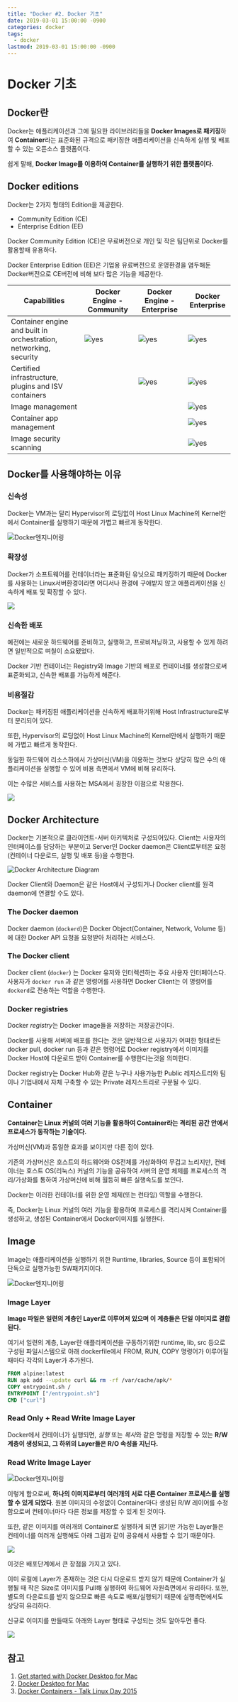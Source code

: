 ```yaml
---
title: "Docker #2. Docker 기초"
date: 2019-03-01 15:00:00 -0900
categories: docker
tags: 
  - docker
lastmod: 2019-03-01 15:00:00 -0900
---
```


# Docker 기초

## Docker란

Docker는 애플리케이션과 그에 필요한 라이브러리들을 **Docker Images로 패키징**하여 **Container**라는 표준화된 규격으로 패키징한 애플리케이션을 신속하게 실행 및 배포할 수 있는 오픈소스 플랫폼이다.

쉽게 말해, **Docker Image를 이용하여 Container를 실행하기 위한 플랫폼이다.**

## Docker editions

Docker는 2가지 형태의 Edition을 제공한다.

- Community Edition (CE)
- Enterprise Edition (EE)

Docker Community Edition (CE)은 무료버전으로 개인 및 작은 팀단위로 Docker를 활용할때 유용하다.

Docker Enterprise Edition (EE)은 기업용 유료버전으로 운영환경을 염두해둔 Docker버전으로 CE버전에 비해 보다 많은 기능을 제공한다.

| Capabilities                                                 | Docker Engine - Community                                    | Docker Engine - Enterprise                                   | Docker Enterprise                                            |
| ------------------------------------------------------------ | ------------------------------------------------------------ | ------------------------------------------------------------ | ------------------------------------------------------------ |
| Container engine and built in orchestration, networking, security | ![yes](https://docs.docker.com/install/images/green-check.svg) | ![yes](https://docs.docker.com/install/images/green-check.svg) | ![yes](https://docs.docker.com/install/images/green-check.svg) |
| Certified infrastructure, plugins and ISV containers         |                                                              | ![yes](https://docs.docker.com/install/images/green-check.svg) | ![yes](https://docs.docker.com/install/images/green-check.svg) |
| Image management                                             |                                                              |                                                              | ![yes](https://docs.docker.com/install/images/green-check.svg) |
| Container app management                                     |                                                              |                                                              | ![yes](https://docs.docker.com/install/images/green-check.svg) |
| Image security scanning                                      |                                                              |                                                              | ![yes](https://docs.docker.com/install/images/green-check.svg) |

## Docker를 사용해야하는 이유

### 신속성

Docker는 VM과는 달리 Hypervisor의 로딩없이 Host Linux Machine의 Kernel안에서 Container를 실행하기 때문에 가볍고 빠르게 동작한다.

![Docker엔지니어링](https://blog.netapp.com/wp-content/uploads/2016/03/Screen-Shot-2018-03-20-at-9.24.09-AM-935x500.png "VM vs Container")

### 확장성

Docker가 소프트웨어를 컨테이너라는 표준화된 유닛으로 패키징하기 때문에 Docker를 사용하는 Linux서버환경이라면 어디서나 환경에 구애받지 않고 애플리케이션을 신속하게 배포 및 확장할 수 있다.

![](https://image.slidesharecdn.com/dockercontainerslinuxday2015-160620093427/95/docker-containers-talk-linux-day-2015-9-638.jpg?cb=1466415275)

### 신속한 배포

예전에는 새로운 하드웨어를 준비하고, 실행하고, 프로비저닝하고, 사용할 수 있게 하려면 일반적으로 며칠이 소요됐었다.

Docker 기반 컨테이너는 Registry와 Image 기반의 배포로 컨테이너를 생성함으로써 표준화되고, 신속한 배포를 가능하게 해준다.

### 비용절감

Docker는 패키징된 애플리케이션을 신속하게 배포하기위해 Host Infrastructure로부터 분리되어 있다.

또한, Hypervisor의 로딩없이 Host Linux Machine의 Kernel안에서 실행하기 때문에 가볍고 빠르게 동작한다.

동일한 하드웨어 리소스하에서 가상머신(VM)을 이용하는 것보다 상당히 많은 수의 애플리케이션을 실행할 수 있어 비용 측면에서 VM에 비해 유리하다.

이는 수많은 서비스를 사용하는 MSA에서 굉장한 이점으로 작용한다.

![](https://image.slidesharecdn.com/dockercontainerslinuxday2015-160620093427/95/docker-containers-talk-linux-day-2015-13-638.jpg?cb=1466415275)

## Docker Architecture

Docker는 기본적으로 클라이언트-서버 아키텍처로 구성되어있다. Client는 사용자의 인터페이스를 담당하는 부분이고 Server인 Docker daemon은 Client로부터온 요청(컨테이너 다운로드, 실행 및 배포 등)을 수행한다.

![Docker Architecture Diagram](https://docs.docker.com/engine/images/architecture.svg)

Docker Client와 Daemon은 같은 Host에서 구성되거나 Docker client를 원격 daemon에 연결할 수도 있다.

### The Docker daemon

Docker daemon (`dockerd`)은 Docker Object(Container, Network, Volume 등)에 대한 Docker API 요청을 요청받아 처리하는 서비스다.

### The Docker client

Docker client (`docker`) 는 Docker 유저와 인터렉션하는 주요 사용자 인터페이스다. 사용자가 `docker run` 과 같은 명령어를 사용하면 Docker Client는 이 명령어를 `dockerd`로 전송하는 역할을 수행한다.

### Docker registries

Docker *registry*는 Docker image들을 저장하는 저장공간이다.

Docker를 사용해 서버에 배포를 한다는 것은 일반적으로 사용자가 어떠한 형태로든 docker pull, docker run 등과 같은 명령어로 Docker registry에서 이미지를 Docker Host에 다운로드 받아 Container를 수행한다는것을 의미한다.

Docker registry는 Docker Hub와 같은 누구나 사용가능한 Public 레지스트리와 팀이나 기업내에서 자체 구축할 수 있는 Private 레지스트리로 구분될 수 있다.

## Container

**Container는  Linux 커널의 여러 기능을 활용하여 Container라는 격리된 공간 안에서 프로세스가 동작하는 기술이다.**

가상머신(VM)과 동일한 효과를 보이지만 다른 점이 있다.

기존의 가상머신은 호스트의 하드웨어와 OS전체를 가상화하여 무겁고 느리지만, 컨테이너는 호스트 OS(리눅스) 커널의 기능을 공유하여 서버의 운영 체제를 프로세스의 격리/가상화를 통하여 가상머신에 비해 월등히 빠른 실행속도를 보인다.

Docker는 이러한 컨테이너를 위한 운영 체제(또는 런타임) 역할을 수행한다.

즉, Docker는 Linux 커널의 여러 기능을 활용하여 프로세스를 격리시켜  Container를 생성하고, 생성된 Container에서 Docker이미지를 실행한다.

## Image

Image는 애플리케이션을 실행하기 위한 Runtime, libraries, Source 등이 포함되어 단독으로 실행가능한 SW패키지이다.

![Docker엔지니어링](https://docs.docker.com/storage/storagedriver/images/container-layers.jpg "Image Layer")

### Image Layer

**Image 파일은 일련의 계층인 Layer로 이루어져 있으며 이 계층들은 단일 이미지로 결합된다.**

여기서 일련의 계층, Layer란 애플리케이션을 구동하기위한 runtime, lib, src 등으로 구성된 파일시스템으로 아래 dockerfile에서 FROM, RUN, COPY 명령어가 이루어질때마다 각각의 Layer가 추가된다.

```dockerfile
FROM alpine:latest
RUN apk add --update curl && rm -rf /var/cache/apk/*
COPY entrypoint.sh /
ENTRYPOINT ["/entrypoint.sh"]
CMD ["curl"]
```

### Read Only + Read Write Image Layer

Docker에서 컨테이너가 실행되면, *실행* 또는 *복사*와 같은 명령을 저장할 수 있는 **R/W 계층이 생성되고,  그 하위의 Layer들은 R/O 속성을 지닌다.**

### Read Write Image Layer

![Docker엔지니어링](https://blog.octo.com/wp-content/uploads/2014/01/docker-stages.png "RubberDuck")

이렇게 함으로써, **하나의 이미지로부터 여러개의 서로 다른 Container 프로세스를 실행할 수 있게 되었다**. 원본 이미지의 수정없이 Container마다 생성된 R/W 레이어를 수정함으로써 컨테이너마다 다른 정보를 저장할 수 있게 된 것이다.

또한, 같은 이미지를 여러개의 Container로 실행하게 되면 읽기만 가능한 Layer들은 컨테이너를 여러개 실행해도 아래 그림과 같이 공유해서 사용할 수 있기 때문이다.

![](https://docs.docker.com/storage/storagedriver/images/sharing-layers.jpg)

이것은 배포단계에서 큰 장점을 가지고 있다.

이미 로컬에 Layer가 존재하는 것은 다시 다운로드 받지 않기 때문에 Container가 실행될 때 작은 Size로 이미지를 Pull해 실행하여 하드웨어 자원측면에서 유리하다. 또한, 별도의 다운로드를 받지 않으므로 빠른 속도로 배포/실행되기 때문에 실행측면에서도 상당히 유리하다.

신규로 이미지를 만들때도 아래와 Layer 형태로 구성되는 것도 알아두면 좋다.

![](https://image.slidesharecdn.com/dockercontainerslinuxday2015-160620093427/95/docker-containers-talk-linux-day-2015-15-638.jpg?cb=1466415275)

## 참고

1. [Get started with Docker Desktop for Mac](https://docs.docker.com/docker-for-mac/)
2. [Docker Desktop for Mac](https://hub.docker.com/editions/community/docker-ce-desktop-mac)
3. [Docker Containers - Talk Linux Day 2015](https://www.slideshare.net/FabioFerrari31/docker-containers-talk-linux-day-2015)





